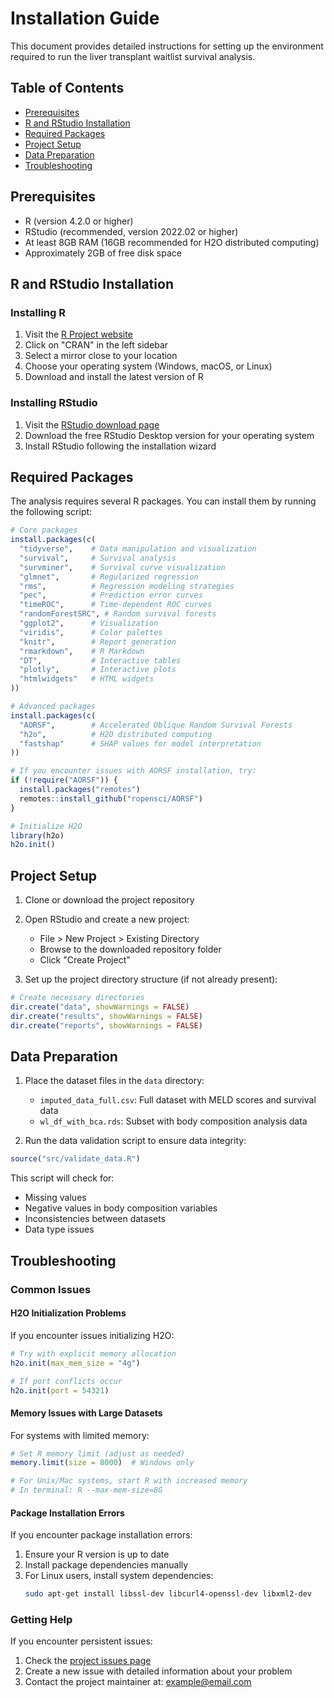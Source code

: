 # Installation Guide

This document provides detailed instructions for setting up the environment required to run the liver transplant waitlist survival analysis.

## Table of Contents

- [Prerequisites](#prerequisites)
- [R and RStudio Installation](#r-and-rstudio-installation)
- [Required Packages](#required-packages)
- [Project Setup](#project-setup)
- [Data Preparation](#data-preparation)
- [Troubleshooting](#troubleshooting)

## Prerequisites

- R (version 4.2.0 or higher)
- RStudio (recommended, version 2022.02 or higher)
- At least 8GB RAM (16GB recommended for H2O distributed computing)
- Approximately 2GB of free disk space

## R and RStudio Installation

### Installing R

1. Visit the [R Project website](https://www.r-project.org/)
2. Click on "CRAN" in the left sidebar
3. Select a mirror close to your location
4. Choose your operating system (Windows, macOS, or Linux)
5. Download and install the latest version of R

### Installing RStudio

1. Visit the [RStudio download page](https://www.rstudio.com/products/rstudio/download/#download)
2. Download the free RStudio Desktop version for your operating system
3. Install RStudio following the installation wizard

## Required Packages

The analysis requires several R packages. You can install them by running the following script:

```r
# Core packages
install.packages(c(
  "tidyverse",    # Data manipulation and visualization
  "survival",     # Survival analysis
  "survminer",    # Survival curve visualization
  "glmnet",       # Regularized regression
  "rms",          # Regression modeling strategies
  "pec",          # Prediction error curves
  "timeROC",      # Time-dependent ROC curves
  "randomForestSRC", # Random survival forests
  "ggplot2",      # Visualization
  "viridis",      # Color palettes
  "knitr",        # Report generation
  "rmarkdown",    # R Markdown
  "DT",           # Interactive tables
  "plotly",       # Interactive plots
  "htmlwidgets"   # HTML widgets
))

# Advanced packages
install.packages(c(
  "AORSF",        # Accelerated Oblique Random Survival Forests
  "h2o",          # H2O distributed computing
  "fastshap"      # SHAP values for model interpretation
))

# If you encounter issues with AORSF installation, try:
if (!require("AORSF")) {
  install.packages("remotes")
  remotes::install_github("ropensci/AORSF")
}

# Initialize H2O
library(h2o)
h2o.init()
```

## Project Setup

1. Clone or download the project repository
2. Open RStudio and create a new project:
   - File > New Project > Existing Directory
   - Browse to the downloaded repository folder
   - Click "Create Project"

3. Set up the project directory structure (if not already present):

```r
# Create necessary directories
dir.create("data", showWarnings = FALSE)
dir.create("results", showWarnings = FALSE)
dir.create("reports", showWarnings = FALSE)
```

## Data Preparation

1. Place the dataset files in the `data` directory:
   - `imputed_data_full.csv`: Full dataset with MELD scores and survival data
   - `wl_df_with_bca.rds`: Subset with body composition analysis data

2. Run the data validation script to ensure data integrity:

```r
source("src/validate_data.R")
```

This script will check for:
- Missing values
- Negative values in body composition variables
- Inconsistencies between datasets
- Data type issues

## Troubleshooting

### Common Issues

#### H2O Initialization Problems

If you encounter issues initializing H2O:

```r
# Try with explicit memory allocation
h2o.init(max_mem_size = "4g")

# If port conflicts occur
h2o.init(port = 54321)
```

#### Memory Issues with Large Datasets

For systems with limited memory:

```r
# Set R memory limit (adjust as needed)
memory.limit(size = 8000)  # Windows only

# For Unix/Mac systems, start R with increased memory
# In terminal: R --max-mem-size=8G
```

#### Package Installation Errors

If you encounter package installation errors:

1. Ensure your R version is up to date
2. Install package dependencies manually
3. For Linux users, install system dependencies:
   ```bash
   sudo apt-get install libssl-dev libcurl4-openssl-dev libxml2-dev
   ```

### Getting Help

If you encounter persistent issues:

1. Check the [project issues page](https://github.com/Malaeu/liver-transplant-analysis/issues)
2. Create a new issue with detailed information about your problem
3. Contact the project maintainer at: example@email.com